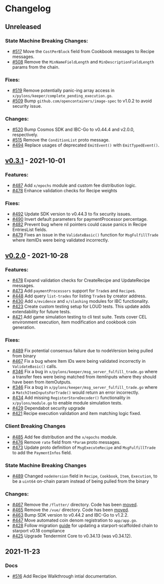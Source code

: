 # Changelog

## Unreleased 
 
### State Machine Breaking Changes:

- [#517](https://github.com/Pylons-tech/pylons/pull/517) Move the `CostPerBlock` field from Cookbook messages to Recipe messages.
- [#508](https://github.com/Pylons-tech/pylons/pull/508) Remove the `MinNameFieldLength` and `MinDescriptionFieldLength` params from the chain.

### Fixes:

- [#519](https://github.com/Pylons-tech/pylons/pull/519) Remove potentially panic-ing array access in `x/pylons/keeper/complete_pending_execution.go`.
- [#509](https://github.com/Pylons-tech/pylons/pull/509) Bump `github.com/opencontainers/image-spec` to v1.0.2 to avoid security issue.

### Changes:

- [#520](https://github.com/Pylons-tech/pylons/pull/520) Bump Cosmos SDK and IBC-Go to v0.44.4 and v2.0.0, respectively.
- [#515](https://github.com/Pylons-tech/pylons/pull/515) Remove the `ConditionList` proto message.
- [#494](https://github.com/Pylons-tech/pylons/pull/494) Replace usages of deprecated `EmitEvent()` with `EmitTypedEvent()`.

## [v0.3.1](https://github.com/Pylons-tech/pylons/releases/tag/v0.3.1) - 2021-10-01

### Features:

- [#487](https://github.com/Pylons-tech/pylons/pull/487) Add `x/epochs` module and custom fee distribution logic.
- [#478](https://github.com/Pylons-tech/pylons/pull/478) Enhance validation checks for Recipe weights

### Fixes:

- [#492](https://github.com/Pylons-tech/pylons/pull/492) Update SDK version to v0.44.3 to fix security issues.
- [#490](https://github.com/Pylons-tech/pylons/pull/490) Invert default parameters for paymentProcessor percentage.
- [#482](https://github.com/Pylons-tech/pylons/pull/482) Prevent bug where nil pointers could cause panics in Recipe EntriesList fields.
- [#479](https://github.com/Pylons-tech/pylons/pull/479) Fixes an issue in the `ValidateBasic()` function for `MsgFulfillTrade` where itemIDs were being validated incorrectly.

## [v0.2.0](https://github.com/Pylons-tech/pylons/releases/tag/v0.2.0) - 2021-10-28

### Features:

- [#478](https://github.com/Pylons-tech/pylons/pull/478) Expand validation checks for CreateRecipe and UpdateRecipe messages.
- [#473](https://github.com/Pylons-tech/pylons/pull/473) Add `paymentProcessors` support for `Trade`s and `Recipe`s.
- [#448](https://github.com/Pylons-tech/pylons/pull/448) Add query `list-trades` for listing `Trade`s by creator address.
- [#430](https://github.com/Pylons-tech/pylons/pull/430) Add `x/evidence` and `x/slashing` modules for IBC functionality.
- [#423](https://github.com/Pylons-tech/pylons/pull/423) Create custom testing setup for LOUD tests. This update adds extendability for future tests.
- [#421](https://github.com/Pylons-tech/pylons/pull/421) Add game simulation testing to cli test suite. Tests cover CEL environment execution, item modification and cookbook coin generation.

### Fixes:

- [#489](https://github.com/Pylons-tech/pylons/pull/489) Fix potential consensus failure due to nodeVersion being pulled from binary
- [#467](https://github.com/Pylons-tech/pylons/pull/467) Fix a bug where Item IDs were being validated incorrectly in `ValidateBasic()` calls.
- [#346](https://github.com/Pylons-tech/pylons/pull/436) Fix a bug in `x/pylons/keeper/msg_server_fulfill_trade.go` where a transfer fees were being matched from itemInputs where they should have been from itemOutputs.
- [#346](https://github.com/Pylons-tech/pylons/pull/436) Fix a bug in `x/pylons/keeper/msg_server_fulfill_trade.go` where a `MatchItemInputsForTrade()` would return an error incorrectly.
- [#434](https://github.com/Pylons-tech/pylons/pull/434) Add missing `RegisterStoreDecoder()` functionality in `x/pylons/module.go` to enable module simulation tests.
- [#429](https://github.com/Pylons-tech/pylons/pull/429) Dependabot security upgrade
- [#421](https://github.com/Pylons-tech/pylons/pull/421) Recipe execution validation and item matching logic fixed.

### Client Breaking Changes

- [#485](https://github.com/Pylons-tech/pylons/pull/485) Add fee distribution and the `x/epochs` module.
- [#476](https://github.com/Pylons-tech/pylons/pull/476) Remove `rate` field from `*Param` proto messages.
- [#473](https://github.com/Pylons-tech/pylons/pull/473) Update proto definition of `MsgExecuteRecipe` and `MsgFulfillTrade` to add the `PaymentInfos` field.

### State Machine Breaking Changes

- [#489](https://github.com/Pylons-tech/pylons/pull/489) Changed `nodeVersion` field in `Recipe`, `Cookbook`, `Item`, `Execution`, to be a `uint64` on-chain param instead of being pulled from the binary

### Changes:

- [#467](https://github.com/Pylons-tech/pylons/pull/467) Remove the `/flutter/` directory. Code has been [moved](https://github.com/Pylons-tech/flutter_wallet).
- [#465](https://github.com/Pylons-tech/pylons/pull/465) Remove the `/vue/` directory. Code has been [moved](https://github.com/Pylons-tech/pylons-web).
- [#463](https://github.com/Pylons-tech/pylons/pull/463) Bump SDK version to v0.44.2 and IBC-Go to v1.2.2.
- [#447](https://github.com/Pylons-tech/pylons/pull/447) Move automated coin denom registration to `app/app.go`.
- [#428](https://github.com/Pylons-tech/pylons/pull/428) Follow migration [guide](https://github.com/tendermint/starport/blob/v0.18.0/docs/migration/index.md) for updating a starport-scaffolded chain to starport v0.18 compliance
- [#425](https://github.com/Pylons-tech/pylons/pull/425) Upgrade Tendermint Core to v0.34.13 (was v0.34.12).

## 2021-11-23

### Docs

- [#516](https://github.com/Pylons-tech/pylons/pull/516) Add Recipe Walkthrough intial documentation.
